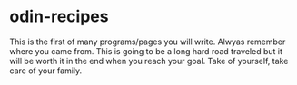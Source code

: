 # odin-recipes

This is the first of many programs/pages you will write. Alwyas remember where you came from. This is going to be a long hard road traveled but it will be worth it in the end when you reach your goal. Take of yourself, take care of your family. 
